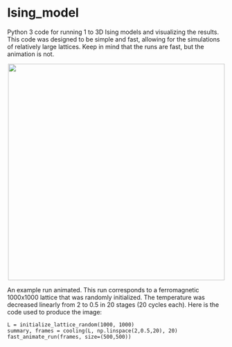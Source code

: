 # Ising_model

Python 3 code for running 1 to 3D Ising models and visualizing the results. 
This code was designed to be simple and fast, allowing for the simulations of relatively large lattices.
Keep in mind that the runs are fast, but the animation is not.

<p align="center">
<img src="./run_cooling.gif" width="500" height="500"/>
</p>

An example run animated. This run corresponds to a ferromagnetic 1000x1000 lattice that was randomly initialized.
The temperature was decreased linearly from 2 to 0.5 in 20 stages (20 cycles each).
Here is the code used to produce the image:

```
L = initialize_lattice_random(1000, 1000)
summary, frames = cooling(L, np.linspace(2,0.5,20), 20)
fast_animate_run(frames, size=(500,500))
```
